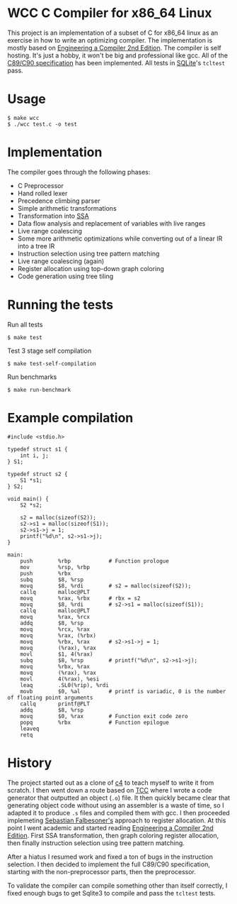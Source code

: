 # WCC C Compiler for x86_64 Linux

This project is an implementation of a subset of C for x86_64 linux as an exercise in how to write an optimizing compiler. The implementation is mostly based on [Engineering a Compiler 2nd Edition](https://www.amazon.com/Engineering-Compiler-Keith-Cooper/dp/012088478X). The compiler is self hosting. It's just a hobby, it won't be big and professional like gcc. All of the [C89/C90 specification](https://port70.net/~nsz/c/c89/c89-draft.html) has been implemented. All tests in [SQLite](https://www.sqlite.org/index.html)'s `tcltest` pass.

# Usage
```
$ make wcc
$ ./wcc test.c -o test
```

# Implementation
The compiler goes through the following phases:

- C Preprocessor
- Hand rolled lexer
- Precedence climbing parser
- Simple arithmetic transformations
- Transformation into [SSA](https://en.wikipedia.org/wiki/Static_single_assignment_form)
- Data flow analysis and replacement of variables with live ranges
- Live range coalescing
- Some more arithmetic optimizations while converting out of a linear IR into a tree IR
- Instruction selection using tree pattern matching
- Live range coalescing (again)
- Register allocation using top-down graph coloring
- Code generation using tree tiling

# Running the tests
Run all tests
```
$ make test
```

Test 3 stage self compilation
```
$ make test-self-compilation
```

Run benchmarks
```
$ make run-benchmark
```

# Example compilation
```
#include <stdio.h>

typedef struct s1 {
    int i, j;
} S1;

typedef struct s2 {
    S1 *s1;
} S2;

void main() {
    S2 *s2;

    s2 = malloc(sizeof(S2));
    s2->s1 = malloc(sizeof(S1));
    s2->s1->j = 1;
    printf("%d\n", s2->s1->j);
}
```

```
main:
    push        %rbp            # Function prologue
    mov         %rsp, %rbp
    push        %rbx
    subq        $8, %rsp
    movq        $8, %rdi        # s2 = malloc(sizeof(S2));
    callq       malloc@PLT
    movq        %rax, %rbx      # rbx = s2
    movq        $8, %rdi        # s2->s1 = malloc(sizeof(S1));
    callq       malloc@PLT
    movq        %rax, %rcx
    addq        $8, %rsp
    movq        %rcx, %rax
    movq        %rax, (%rbx)
    movq        %rbx, %rax      # s2->s1->j = 1;
    movq        (%rax), %rax
    movl        $1, 4(%rax)
    subq        $8, %rsp        # printf("%d\n", s2->s1->j);
    movq        %rbx, %rax
    movq        (%rax), %rax
    movl        4(%rax), %esi
    leaq        .SL0(%rip), %rdi
    movb        $0, %al         # printf is variadic, 0 is the number of floating point arguments
    callq       printf@PLT
    addq        $8, %rsp
    movq        $0, %rax        # Function exit code zero
    popq        %rbx            # Function epilogue
    leaveq
    retq
```

# History
The project started out as a clone of [c4](https://github.com/rswier/c4) to teach myself to write it from scratch. I then went down a route based on [TCC](https://bellard.org/tcc/) where I wrote a code generator that outputted an object (`.o`) file. It then quickly became clear that generating object code without using an assembler is a waste of time, so I adapted it to produce `.s` files and compiled them with gcc. I then proceeded implemeting [Sebastian Falbesoner's](https://www.complang.tuwien.ac.at/Diplomarbeiten/falbesoner14.pdf) approach to register allocation. At this point I went academic and started reading [Engineering a Compiler 2nd Edition](https://www.amazon.com/Engineering-Compiler-Keith-Cooper/dp/012088478X). First SSA transformation, then graph coloring register allocation, then finally instruction selection using tree pattern matching.

After a hiatus I resumed work and fixed a ton of bugs in the instruction selection. I then decided to implement the full C89/C90 specification, starting with the non-preprocessor parts, then the preprocessor.

To validate the compiler can compile something other than itself correctly, I fixed enough bugs to get Sqlite3 to compile and pass the `tcltest` tests.
